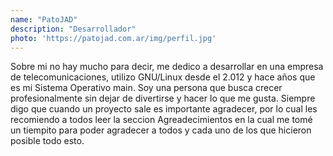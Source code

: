 ```yaml
---
name: "PatoJAD"
description: "Desarrollador"
photo: 'https://patojad.com.ar/img/perfil.jpg'
---
```

Sobre mi no hay mucho para decir, me dedico a desarrollar en una empresa de telecomunicaciones, utilizo GNU/Linux desde el 2.012 y hace años que es mi Sistema Operativo main. Soy una persona que busca crecer profesionalmente sin dejar de divertirse y hacer lo que me gusta. Siempre digo que cuando un proyecto sale es importante agradecer, por lo cual les recomiendo a todos leer la seccion Agreadecimientos en la cual me tomé un tiempito para poder agradecer a todos y cada uno de los que hicieron posible todo esto.
